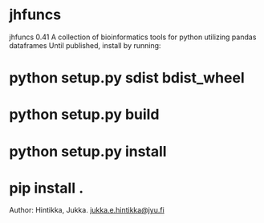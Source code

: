 # jhfuncs
jhfuncs 0.41
A collection of bioinformatics tools for python utilizing pandas dataframes
Until published, install by running:
# python setup.py sdist bdist_wheel
# python setup.py build
# python setup.py install
# pip install .

Author: Hintikka, Jukka. jukka.e.hintikka@jyu.fi
